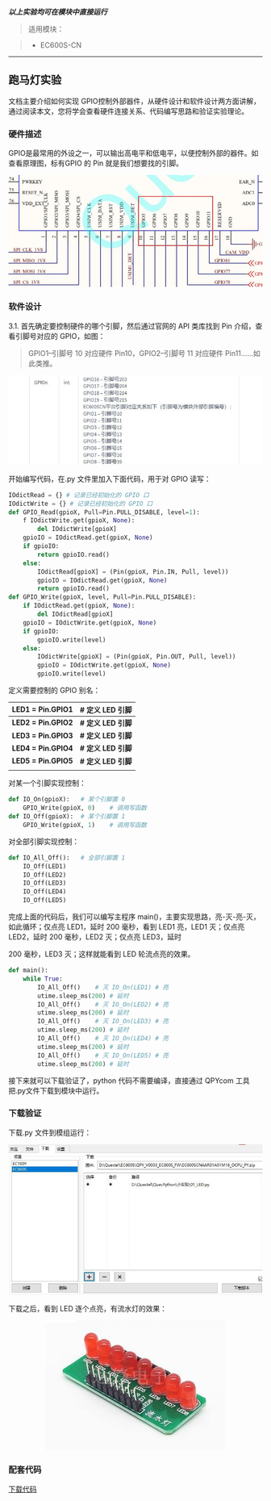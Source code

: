 ***以上实验均可在模块中直接运行***

> 适用模块：

> -   EC600S-CN

***

## 跑马灯实验

文档主要介绍如何实现 GPIO控制外部器件，从硬件设计和软件设计两方面讲解，通过阅读本文，您将学会查看硬件连接关系、代码编写思路和验证实验理论。

### 硬件描述

GPIO是最常用的外设之一，可以输出高电平和低电平，以便控制外部的器件。如查看原理图，标有GPIO 的 Pin 就是我们想要找的引脚。

![](media/3500f8868c71d63ff9da393a10cbe747.jpg)

### 软件设计

3.1. 首先确定要控制硬件的哪个引脚，然后通过官网的 API 类库找到 Pin
介绍，查看引脚号对应的 GPIO，如图：

>   GPIO1–引脚号 10 对应硬件 Pin10，GPIO2–引脚号 11 对应硬件
>   Pin11......如此类推。

![](media/dc6f8d77e95daecdd93e8bf209c840e6.jpg)

开始编写代码，在.py 文件里加入下面代码，用于对 GPIO 读写：

```python
IOdictRead = {} # 记录已经初始化的 GPIO 口
IOdictWrite = {} # 记录已经初始化的 GPIO 口
def GPIO_Read(gpioX, Pull=Pin.PULL_DISABLE, level=1):
	f IOdictWrite.get(gpioX, None):
    	del IOdictWrite[gpioX]
    gpioIO = IOdictRead.get(gpioX, None) 
    if gpioIO:
    	return gpioIO.read()
    else:
        IOdictRead[gpioX] = (Pin(gpioX, Pin.IN, Pull, level)) 
        gpioIO = IOdictRead.get(gpioX, None)
		return gpioIO.read()
def GPIO_Write(gpioX, level, Pull=Pin.PULL_DISABLE):
    if IOdictRead.get(gpioX, None):
    	del IOdictRead[gpioX]
    gpioIO = IOdictWrite.get(gpioX, None) 
    if gpioIO:
    	gpioIO.write(level)
    else:
        IOdictWrite[gpioX] = (Pin(gpioX, Pin.OUT, Pull, level)) 
        gpioIO = IOdictWrite.get(gpioX, None)
		gpioIO.write(level)
```

定义需要控制的 GPIO 别名：

| **LED1 = Pin.GPIO1** | **# 定义 LED 引脚** |
| -------------------- | ------------------- |
| **LED2 = Pin.GPIO2** | **# 定义 LED 引脚** |
| **LED3 = Pin.GPIO3** | **# 定义 LED 引脚** |
| **LED4 = Pin.GPIO4** | **# 定义 LED 引脚** |
| **LED5 = Pin.GPIO5** | **# 定义 LED 引脚** |
|                      |                     |

对某一个引脚实现控制：

```python
def IO_On(gpioX):	# 某个引脚置 0
	GPIO_Write(gpioX, 0)	# 调用写函数
def IO_Off(gpioX):	# 某个引脚置 1
	GPIO_Write(gpioX, 1)	# 调用写函数

```

对全部引脚实现控制：

```python
def IO_All_Off():	# 全部引脚置 1
    IO_Off(LED1)
    IO_Off(LED2)
    IO_Off(LED3)
    IO_Off(LED4)
    IO_Off(LED5)

```

完成上面的代码后，我们可以编写主程序
main()，主要实现思路，亮-灭-亮-灭，如此循环；仅点亮 LED1，延时 200 毫秒，看到
LED1 亮，LED1 灭；仅点亮 LED2，延时 200 毫秒，LED2 灭；仅点亮 LED3，延时

200 毫秒，LED3 灭；这样就能看到 LED 轮流点亮的效果。

```python
def main():
    while True:
        IO_All_Off()	# 灭 IO_On(LED1)	# 亮
        utime.sleep_ms(200)	# 延时
        IO_All_Off()	# 灭 IO_On(LED2)	# 亮
        utime.sleep_ms(200)	# 延时
        IO_All_Off()	# 灭 IO_On(LED3)	# 亮
        utime.sleep_ms(200)	# 延时
        IO_All_Off()	# 灭 IO_On(LED4)	# 亮
        utime.sleep_ms(200)	# 延时
        IO_All_Off()	# 灭 IO_On(LED5)	# 亮
        utime.sleep_ms(200)	# 延时
```

接下来就可以下载验证了，python 代码不需要编译，直接通过 QPYcom 工具把.py文件下载到模块中运行。

### 下载验证

下载.py 文件到模组运行：

<span><div style="text-align: center;">
![](media/cec8ced13c05b84026f408456b6272f7.jpg)

</div></span>

下载之后，看到 LED 逐个点亮，有流水灯的效果：

<span><div style="text-align: center;">
![](media/45596bd79ed75b965d2b2f5cd16b7fc6.jpg)

</div></span>

### 配套代码

[下载代码](code/01_LED.py)
